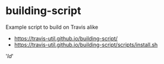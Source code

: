 # building-script
Example script to build on Travis alike

* https://travis-util.github.io/building-script/
* https://travis-util.github.io/building-script/scripts/install.sh

'$Id$'
